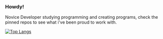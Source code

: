 ### Howdy!

Novice Developer studying programming and creating programs, check the pinned repos to see what i've been proud to work with.


[![Top Langs](https://github-readme-stats.vercel.app/api/top-langs/?username=NuloSois&layout=compact&langs_count=5&theme=dark)](https://github.com/anuraghazra/github-readme-stats)


<!--
**NuloSois/NuloSois** is a ✨ _special_ ✨ repository because its `README.md` (this file) appears on your GitHub profile.

Here are some ideas to get you started:

- 🔭 I’m currently working on ...
- 🌱 I’m currently learning ...
- 👯 I’m looking to collaborate on ...
- 🤔 I’m looking for help with ...
- 💬 Ask me about ...
- 📫 How to reach me: ...
- 😄 Pronouns: ...
- ⚡ Fun fact: ...
-->
